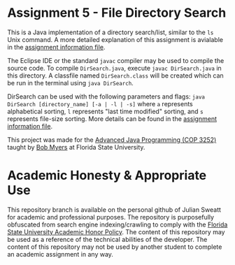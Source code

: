 # Assignment 5 - File Directory Search
This is a Java implementation of a directory search/list, similar to the `ls` Unix command. A more detailed explanation of this assignment is avialable in the [assignment information file](./info.html).

The Eclipse IDE or the standard `javac` compiler may be used to compile the source code. To compile `DirSearch.java`, execute `javac DirSearch.java` in this directory. A classfile named `DirSearch.class` will be created which can be run in the terminal using `java DirSearch`.

DirSearch can be used with the following parameters and flags: `java DirSearch [directory_name] [-a | -l | -s]` where `a` represents alphabetical sorting, `l` represents "last time modified" sorting, and `s` represents file-size sorting. More details can be found in the [assignment information file](./info.html).

This project was made for the [Advanced Java Programming (COP 3252)](http://www.cs.fsu.edu/~myers/cop3252/) taught by [Bob Myers](https://www.cs.fsu.edu/department/faculty/myers/) at Florida State University.

# Academic Honesty & Appropriate Use
This repository branch is available on the personal github of Julian Sweatt for academic and professional purposes. The repository is purposefully obfuscated from search engine indexing/crawling to comply with the [Florida State University Academic Honor Policy](https://fda.fsu.edu/sites/g/files/imported/storage/original/application/0ab8e9de6a98c1377d68de9717988bda.pdf). The content of this repository may be used as a reference of the technical abilities of the developer. The content of this repository may not be used by another student to complete an academic assignment in any way.